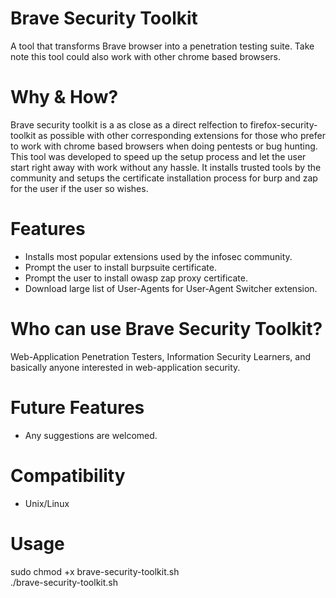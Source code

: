 # Brave Security Toolkit
A tool that transforms Brave browser into a penetration testing suite. Take note this tool could also work with other chrome based browsers.

# Why & How?
Brave security toolkit is a as close as a direct relfection to firefox-security-toolkit as possible with other corresponding extensions for those who prefer to work with chrome based browsers when doing pentests or bug hunting. This tool was developed to speed up the setup process and let the user start right away with work without any hassle. It installs trusted tools by the community and setups the certificate installation process for burp and zap for the user if the user so wishes.

# Features
- Installs most popular extensions used by the infosec community.
- Prompt the user to install burpsuite certificate.
- Prompt the user to install owasp zap proxy certificate.
- Download large list of User-Agents for User-Agent Switcher extension.

# Who can use Brave Security Toolkit?
Web-Application Penetration Testers, Information Security Learners, and basically anyone interested in web-application security.

# Future Features
- Any suggestions are welcomed.
  
# Compatibility
- Unix/Linux

# Usage
sudo chmod +x brave-security-toolkit.sh </br>
./brave-security-toolkit.sh
